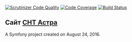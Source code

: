 [![Scrutinizer Code Quality](https://scrutinizer-ci.com/g/astra50/astra50.ru/badges/quality-score.png?b=master)](https://scrutinizer-ci.com/g/astra50/astra50.ru/?branch=master)
[![Code Coverage](https://scrutinizer-ci.com/g/astra50/astra50.ru/badges/coverage.png?b=master)](https://scrutinizer-ci.com/g/astra50/astra50.ru/?branch=master)
[![Build Status](https://scrutinizer-ci.com/g/astra50/astra50.ru/badges/build.png?b=master)](https://scrutinizer-ci.com/g/astra50/astra50.ru/build-status/master)

Сайт [СНТ Астра](https://astra50.ru)
---

A Symfony project created on August 24, 2016.

